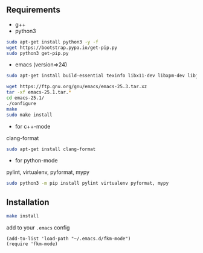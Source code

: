 ## Requirements

- g++
- python3
```bash
sudo apt-get install python3 -y -f
wget https://bootstrap.pypa.io/get-pip.py
sudo python3 get-pip.py
```

- emacs (version=>24)

```bash
sudo apt-get install build-essential texinfo libx11-dev libxpm-dev libjpeg-dev libpng-dev libgif-dev libtiff-dev libgtk2.0-dev libncurses-dev libxpm-dev automake autoconf -y -f

wget https://ftp.gnu.org/gnu/emacs/emacs-25.3.tar.xz
tar -xf emacs-25.1.tar.*
cd emacs-25.1/
./configure
make
sudo make install
```

- for c++-mode

clang-format

```bash
sudo apt-get install clang-format
```

- for python-mode

pylint, virtualenv, pyformat, mypy

```bash
sudo python3 -m pip install pylint virtualenv pyformat, mypy
```

## Installation

```bash
make install
```

add to your `.emacs` config

```elisp
(add-to-list 'load-path "~/.emacs.d/fkm-mode")
(require 'fkm-mode)
```
